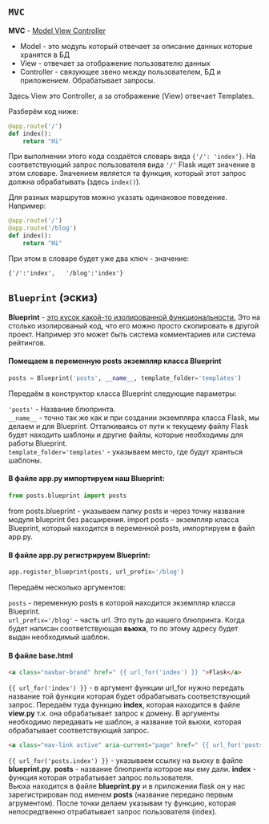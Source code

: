 ## `MVC` 
**MVC** - <u>Model View Controller</u>

- Model - это модуль который отвечает за описание данных которые хранятся в БД
- View - отвечает за отображение пользователю данных
- Controller - связующее звено между пользователем, БД и приложением. Обрабатывает запросы.

Здесь View это Controller, а за отображение (View) отвечает Templates. 

Разберём код ниже:

```py
@app.route('/') 
def index():
    return "Hi"
```

При выполнении этого кода создаётся словарь вида `{'/': 'index'}`. На соответствующий запрос пользователя вида `'/'` Flask ищет значение в этом словаре. Значением является та функция, который этот запрос должна обрабатывать (здесь `index()`).

Для разных маршрутов можно указать одинаковое поведение. Например:

```py
@app.route('/')
@app.route('/blog')
def index():
    return "Hi"
```

При этом в словаре будет уже два ключ - значение:

`{'/':'index',  
'/blog':'index'}`  


## `Blueprint` (эскиз)
**Blueprint** - <u> это кусок какой-то изолированной функциональности.</u>
Это на столько изолированый код, что его можно просто скопировать в другой проект. Например это может быть система комментариев или система рейтингов.

#### Помещаем в переменную posts экземпляр класса Blueprint
```py
posts = Blueprint('posts', __name__, template_folder='templates')
```
Передаём в конструктор класса Blueprint следующие параметры:  

`'posts'` - Название блюпринта.  
`__name__` - точно так же как и при создании экземпляра класса Flask, мы делаем и для Blueprint. Отталкиваясь от пути к текущему файлу Flask будет находить шаблоны и другие файлы, которые необходимы для работы Blueprint.  
`template_folder='templates'` - указываем место, где будут хранться шаблоны.

#### В файле app.py импортируем наш Blueprint:

```py
from posts.blueprint import posts
```

 from posts.blueprint - указываем папку posts и через точку название модуля blueprint без расширения. import posts - экземпляр класса Blueprint, который находится в переменной posts, импортируем в файл app.py.

 #### В файле app.py регистрируем Blueprint:

 ```py
 app.register_blueprint(posts, url_prefix='/blog')
 ```

 Передаём несколько аргументов:

 `posts` - переменную posts в которой находится экземпляр класса Blueprint.  
 `url_prefix='/blog'` - часть url. Это путь до нашего блюпринта. Когда будет написан соответствующая **вьюха**, то по этому адресу будет выдан необходимый шаблон.

 #### В файле base.html

```html
<a class="navbar-brand" href=" {{ url_for('index') }} ">Flask</a> 
```

`{{ url_for('index') }}` - в аргумент функции url_for нужно передать название той функции которая будет обрабатывать соответствующий запрос. Передаём туда функцию **index**, которая находится в файле **view.py** т.к. она обрабатывает запрос к домену. В аргументы необходимо передавать не шаблон, а название той вьюхи, которая обрабатывает соответствующий запрос.

```html
<a class="nav-link active" aria-current="page" href=" {{ url_for('posts.index') }} ">Blog</a>
```

`{{ url_for('posts.index') }}` - указываем ссылку на вьюху в файле **blueprint.py**. **posts** - название блюпринта которое мы ему дали. **index** - функция которая отрабатывает запрос пользователя.  
Вьюха находится в файле **blueprint.py** и в приложении flask он у нас зарегистрирован под именем **posts** (название передано первым агрументом). После точки делаем указывам ту функцию, которая непосредтвенно отрабатывает запрос пользователя (index).